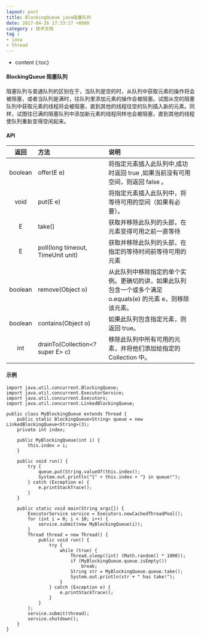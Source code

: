 ```yaml
---
layout: post
title: BlockingQueue java阻塞队列
date: 2017-04-26 17:33:17 +0800
category : 技术文档
tag :
- java
- thread
---
```

* content
{:toc}

#### BlockingQueue 阻塞队列
阻塞队列与普通队列的区别在于，当队列是空的时，从队列中获取元素的操作将会被阻塞，或者当队列是满时，往队列里添加元素的操作会被阻塞。试图从空的阻塞队列中获取元素的线程将会被阻塞，直到其他的线程往空的队列插入新的元素。同样，试图往已满的阻塞队列中添加新元素的线程同样也会被阻塞，直到其他的线程使队列重新变得空闲起来。


#### API

| 返回 | 方法 | 说明 |
|:---:|:---|:---|
| boolean | offer(E e) | 将指定元素插入此队列中,成功时返回 true ,如果当前没有可用空间，则返回 false 。 |
| void | put(E e) | 将指定元素插入此队列中，将等待可用的空间（如果有必要）。 |
| E | take() | 获取并移除此队列的头部，在元素变得可用之前一直等待 |
| E | poll(long timeout, TimeUnit unit) | 获取并移除此队列的头部，在指定的等待时间前等待可用的元素 |
| boolean | remove(Object o) | 从此队列中移除指定的单个实例。更确切的讲，如果此队列包含一个或多个满足 o.equals(e) 的元素 e，则移除该元素。|
| boolean | contains(Object o) | 如果此队列包含指定元素，则返回 true。 |
| int | drainTo(Collection<? super E> c) | 移除此队列中所有可用的元素，并将他们添加给指定的 Collection 中。 |

#### 示例
    import java.util.concurrent.BlockingQueue;
	import java.util.concurrent.ExecutorService;
	import java.util.concurrent.Executors;
	import java.util.concurrent.LinkedBlockingQueue;
	
	public class MyBlockingQueue extends Thread {
		public static BlockingQueue<String> queue = new LinkedBlockingQueue<String>(3);
		private int index;
	
		public MyBlockingQueue(int i) {
			this.index = i;
		}
	
		public void run() {
			try {
				queue.put(String.valueOf(this.index));
				System.out.println("{" + this.index + "} in queue!");
			} catch (Exception e) {
				e.printStackTrace();
			}
		}
	
		public static void main(String args[]) {
			ExecutorService service = Executors.newCachedThreadPool();
			for (int i = 0; i < 10; i++) {
				service.submit(new MyBlockingQueue(i));
			}
			Thread thread = new Thread() {
				public void run() {
					try {
						while (true) {
							Thread.sleep((int) (Math.random() * 1000));
							if (MyBlockingQueue.queue.isEmpty())
								break;
							String str = MyBlockingQueue.queue.take();
							System.out.println(str + " has take!");
						}
					} catch (Exception e) {
						e.printStackTrace();
					}
				}
			};
			service.submit(thread);
			service.shutdown();
		}
	}